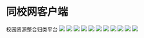 # 同校网客户端
校园资源整合归类平台
![](https://github.com/782271752/One_School/blob/master/screenshot/dB81u8QyAAAA%26bo%3DwgEgA9ACAAUDABI!%26rf%3Dviewer_4.png)
![](https://github.com/782271752/One_School/blob/master/screenshot/dDM4J8RHGQAA%26bo%3DwgEgA9ACAAUDABI!%26rf%3Dviewer_4.png)
![](https://github.com/782271752/One_School/blob/master/screenshot/dGtKJ8RUFwAA%26bo%3DwgEgA9ACAAUDABI!%26rf%3Dviewer_4.png)
![](https://github.com/782271752/One_School/blob/master/screenshot/dHUfisOaFwAA%26bo%3DwgEgA9ACAAUDABI!%26rf%3Dviewer_4.png)
![](https://github.com/782271752/One_School/blob/master/screenshot/dKsiJMRJGQAA%26bo%3DwgEgA9ACAAUDABI!%26rf%3Dviewer_4.png)
![](https://github.com/782271752/One_School/blob/master/screenshot/dLj2GsRJGQAA%26bo%3DwgEgA9ACAAUDABI!%26rf%3Dviewer_4.png)
![](https://github.com/782271752/One_School/blob/master/screenshot/dMw3kMOUFwAA%26bo%3DwgEgA9ACAAUDABI!%26rf%3Dviewer_4.png)
![](https://github.com/782271752/One_School/blob/master/screenshot/dO7xGsQ2FwAA%26bo%3DwgEgA9ACAAUDABI!%26rf%3Dviewer_4.png)
![](https://github.com/782271752/One_School/blob/master/screenshot/dOSaH8RLGQAA%26bo%3DwgEgA9ACAAUDABI!%26rf%3Dviewer_4.png)
![](https://github.com/782271752/One_School/blob/master/screenshot/dOyrtsQyAAAA%26bo%3DwgEgA9ACAAUDABI!%26rf%3Dviewer_4.png)
![](https://github.com/782271752/One_School/blob/master/screenshot/dP0qJMRIGQAA%26bo%3DwgEgA9ACAAUDABI!%26rf%3Dviewer_4.png)
